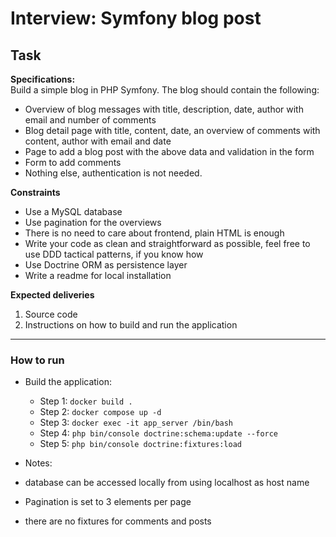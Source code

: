 # Interview: Symfony blog post

## Task
**Specifications:** <br />
Build a simple blog in PHP Symfony. The blog should contain the following:
- Overview of blog messages with title, description, date, author with email and number of comments
- Blog detail page with title, content, date, an overview of comments with content, author with email and date
- Page to add a blog post with the above data and validation in the form
- Form to add comments
- Nothing else, authentication is not needed.

**Constraints** <br />
- Use a MySQL database
- Use pagination for the overviews
- There is no need to care about frontend, plain HTML is enough
- Write your code as clean and straightforward as possible, feel free to use DDD tactical patterns, if you know how
- Use Doctrine ORM as persistence layer
- Write a readme for local installation

**Expected deliveries**
1. Source code
2. Instructions on how to build and run the application

_________

### How to run

- Build the application:
    - Step 1: `docker build .`
    - Step 2: `docker compose up -d`
    - Step 3: `docker exec -it app_server /bin/bash`
    - Step 4: `php bin/console doctrine:schema:update --force`
    - Step 5: `php bin/console doctrine:fixtures:load`

-  Notes: 
  - database can be accessed locally from using localhost as host name 
  - Pagination is set to 3 elements per page
  - there are no fixtures for comments and posts